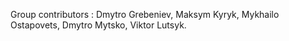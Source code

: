 Group contributors :
Dmytro Grebeniev,
Maksym Kyryk,
Mykhailo Ostapovets,
Dmytro Mytsko,
Viktor Lutsyk.
